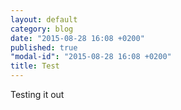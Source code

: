 ```yaml
---
layout: default
category: blog
date: "2015-08-28 16:08 +0200"
published: true
"modal-id": "2015-08-28 16:08 +0200"
title: Test
---
```


Testing it out